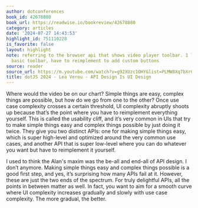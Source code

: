 ```yaml
---
author: dotconferences
book_id: 42678880
book_url: https://readwise.io/bookreview/42678880
category: articles
date: '2024-07-27 14:43:53'
highlight_id: 751110228
is_favorite: false
layout: highlight
note: referring to the browser api that shows video player toolbar. 1 line to show
  basic toolbar, have to reimplement to add custom buttons
source: reader
source_url: https://m.youtube.com/watch?v=g92XUzc1OHY&list=PLMW8Xq7bXrG7fOUOLJQw9I7ygJCbue9zO&index=7
title: dotJS 2024 - Lea Verou - API Design Is UI Design
---
```


Where would the video be on our chart? Simple things are easy, complex things are possible, but how do we go from one to the other? Once use case complexity crosses a certain threshold, UI complexity abruptly shoots up because that’s the point where you have to reimplement everything yourself. This is called the usability cliff, and it’s very common in UIs that try to make simple things easy and complex things possible by just doing it twice. They give you two distinct APIs: one for making simple things easy, which is super high-level and optimized around the very common use cases, and another API that is super low-level where you can do whatever you want but have to reimplement it yourself.

I used to think the Alan's maxim was the be-all and end-all of API design. I don’t anymore. Making simple things easy and complex things possible is a good first step, and yes, it’s surprising how many APIs fail at it. However, these are just the two ends of the spectrum. For truly delightful APIs, all the points in between matter as well. In fact, you want to aim for a smooth curve where UI complexity increases gradually and slowly with use case complexity. The more gradual, the better.